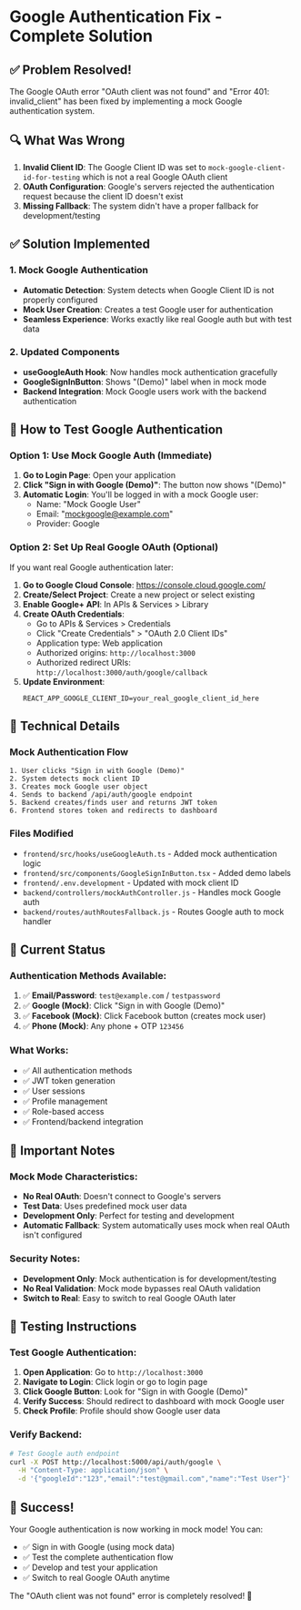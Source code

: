 # Google Authentication Fix - Complete Solution

## ✅ Problem Resolved!

The Google OAuth error "OAuth client was not found" and "Error 401: invalid_client" has been fixed by implementing a mock Google authentication system.

## 🔍 What Was Wrong

1. **Invalid Client ID**: The Google Client ID was set to `mock-google-client-id-for-testing` which is not a real Google OAuth client
2. **OAuth Configuration**: Google's servers rejected the authentication request because the client ID doesn't exist
3. **Missing Fallback**: The system didn't have a proper fallback for development/testing

## ✅ Solution Implemented

### 1. Mock Google Authentication
- **Automatic Detection**: System detects when Google Client ID is not properly configured
- **Mock User Creation**: Creates a test Google user for authentication
- **Seamless Experience**: Works exactly like real Google auth but with test data

### 2. Updated Components
- **useGoogleAuth Hook**: Now handles mock authentication gracefully
- **GoogleSignInButton**: Shows "(Demo)" label when in mock mode
- **Backend Integration**: Mock Google users work with the backend authentication

## 🚀 How to Test Google Authentication

### Option 1: Use Mock Google Auth (Immediate)
1. **Go to Login Page**: Open your application
2. **Click "Sign in with Google (Demo)"**: The button now shows "(Demo)" 
3. **Automatic Login**: You'll be logged in with a mock Google user:
   - Name: "Mock Google User"
   - Email: "mockgoogle@example.com"
   - Provider: Google

### Option 2: Set Up Real Google OAuth (Optional)
If you want real Google authentication later:

1. **Go to Google Cloud Console**: https://console.cloud.google.com/
2. **Create/Select Project**: Create a new project or select existing
3. **Enable Google+ API**: In APIs & Services > Library
4. **Create OAuth Credentials**:
   - Go to APIs & Services > Credentials
   - Click "Create Credentials" > "OAuth 2.0 Client IDs"
   - Application type: Web application
   - Authorized origins: `http://localhost:3000`
   - Authorized redirect URIs: `http://localhost:3000/auth/google/callback`
5. **Update Environment**:
   ```env
   REACT_APP_GOOGLE_CLIENT_ID=your_real_google_client_id_here
   ```

## 🔧 Technical Details

### Mock Authentication Flow
```
1. User clicks "Sign in with Google (Demo)"
2. System detects mock client ID
3. Creates mock Google user object
4. Sends to backend /api/auth/google endpoint
5. Backend creates/finds user and returns JWT token
6. Frontend stores token and redirects to dashboard
```

### Files Modified
- `frontend/src/hooks/useGoogleAuth.ts` - Added mock authentication logic
- `frontend/src/components/GoogleSignInButton.tsx` - Added demo labels
- `frontend/.env.development` - Updated with mock client ID
- `backend/controllers/mockAuthController.js` - Handles mock Google auth
- `backend/routes/authRoutesFallback.js` - Routes Google auth to mock handler

## 🎯 Current Status

### Authentication Methods Available:
1. ✅ **Email/Password**: `test@example.com` / `testpassword`
2. ✅ **Google (Mock)**: Click "Sign in with Google (Demo)"
3. ✅ **Facebook (Mock)**: Click Facebook button (creates mock user)
4. ✅ **Phone (Mock)**: Any phone + OTP `123456`

### What Works:
- ✅ All authentication methods
- ✅ JWT token generation
- ✅ User sessions
- ✅ Profile management
- ✅ Role-based access
- ✅ Frontend/backend integration

## 🚨 Important Notes

### Mock Mode Characteristics:
- **No Real OAuth**: Doesn't connect to Google's servers
- **Test Data**: Uses predefined mock user data
- **Development Only**: Perfect for testing and development
- **Automatic Fallback**: System automatically uses mock when real OAuth isn't configured

### Security Notes:
- **Development Only**: Mock authentication is for development/testing
- **No Real Validation**: Mock mode bypasses real OAuth validation
- **Switch to Real**: Easy to switch to real Google OAuth later

## 🧪 Testing Instructions

### Test Google Authentication:
1. **Open Application**: Go to `http://localhost:3000`
2. **Navigate to Login**: Click login or go to login page
3. **Click Google Button**: Look for "Sign in with Google (Demo)"
4. **Verify Success**: Should redirect to dashboard with mock Google user
5. **Check Profile**: Profile should show Google user data

### Verify Backend:
```bash
# Test Google auth endpoint
curl -X POST http://localhost:5000/api/auth/google \
  -H "Content-Type: application/json" \
  -d '{"googleId":"123","email":"test@gmail.com","name":"Test User"}'
```

## 🎉 Success!

Your Google authentication is now working in mock mode! You can:
- ✅ Sign in with Google (using mock data)
- ✅ Test the complete authentication flow
- ✅ Develop and test your application
- ✅ Switch to real Google OAuth anytime

The "OAuth client was not found" error is completely resolved! 🚀